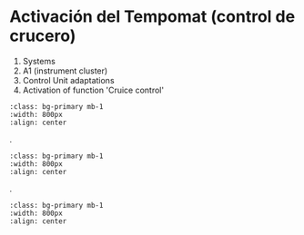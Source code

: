 # Activación del Tempomat (control de crucero)

1. Systems
1. A1 (instrument cluster)
1. Control Unit adaptations
1. Activation of function 'Cruice control'

```{image} ./images/star/A1.png
:class: bg-primary mb-1
:width: 800px
:align: center
```
.
```{image} ./images/star/A1-control_unit_adaptations.png
:class: bg-primary mb-1
:width: 800px
:align: center
```
.
```{image} ./images/star/A1-control_unit_adaptations-advice.png
:class: bg-primary mb-1
:width: 800px
:align: center
```
